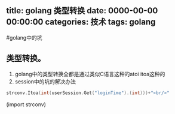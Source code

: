 title: golang 类型转换
date: 0000-00-00 00:00:00
categories: 技术
tags: golang
---

#golang中的坑

## 类型转换。
1. golang中的类型转换全都是通过类似C语言这种的atoi itoa这种的
1. session中的坑的解决办法
```go
strconv.Itoa(int(userSession.Get("loginTime").(int)))+"<br/>"
```
(import strconv)
